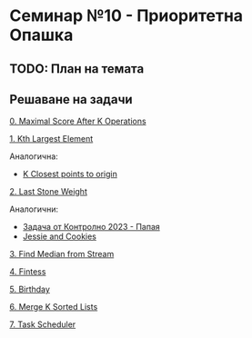 # Семинар №10 - Приоритетна Опашка

## TODO: План на темата

## Решаване на задачи
[0. Maximal Score After K Operations](https://leetcode.com/problems/maximal-score-after-applying-k-operations/description/)

[1. Kth Largest Element](https://leetcode.com/problems/kth-largest-element-in-an-array/)

Аналогична:
* [K Closest points to origin](https://leetcode.com/problems/k-closest-points-to-origin/description/)

[2. Last Stone Weight](https://leetcode.com/problems/last-stone-weight/)

Аналогични:
* [Задача от Контролно 2023 - Папая](https://www.hackerrank.com/contests/sda-20232024-test-4/challenges/challenge-4446) 
* [Jessie and Cookies](https://www.hackerrank.com/challenges/jesse-and-cookies/problem) 


[3. Find Median from Stream](https://leetcode.com/problems/find-median-from-data-stream)

[4. Fintess](https://www.hackerrank.com/contests/sda-test4-2022-2023-343rrsdfs/challenges/challenge-3768/)

[5. Birthday](https://www.hackerrank.com/contests/sda-hw-8-2023/challenges/two-pqs/problem)

[6. Merge K Sorted Lists](https://leetcode.com/problems/merge-k-sorted-lists)

[7. Task Scheduler](https://leetcode.com/problems/task-scheduler)